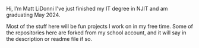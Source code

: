 Hi, I’m Matt LiDonni
I've just finished my IT degree in NJIT and am graduating May 2024.

Most of the stuff here will be fun projects I work on in my free time.
Some of the repositories here are forked from my school account, and it will say in the description or readme file if so.
